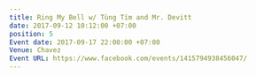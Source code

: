 ```yaml
---
title: Ring My Bell w/ Tùng Tím and Mr. Devitt
date: 2017-09-12 10:12:00 +07:00
position: 5
Event date: 2017-09-17 22:00:00 +07:00
Venue: Chavez
Event URL: https://www.facebook.com/events/1415794938456047/
---
```


